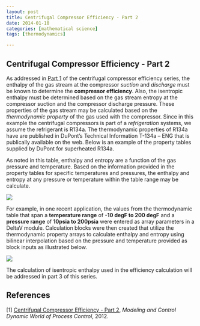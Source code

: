 ```yaml
---
layout: post
title: Centrifugal Compressor Efficiency - Part 2
date: 2014-01-10
categories: [mathematical science]
tags: [thermodynamics]

---
```


<script type="text/javascript"  src="http://cdn.mathjax.org/mathjax/latest/MathJax.js?config=TeX-AMS-MML_HTMLorMML"></script>

Centrifugal Compressor Efficiency - Part 2
--

As addressed in [Part 1](http://sungsoo.github.io/2014/01/10/compressor-efficiency01.html) of the centrifugal compressor efficiency series, the enthalpy of the gas stream at the compressor *suction* and *discharge* must be known to determine the **compressor efficiency**. Also, the isentropic enthalpy must be determined based on the gas stream entropy at the compressor suction and the compressor discharge pressure. These properties of the gas stream may be calculated based on the *thermodynamic property* of the gas used with the compressor. Since in this example the centrifugal compressors is part of a *refrigeration* systems, we assume the refrigerant is R134a. The thermodynamic properties of R134a have are published in DuPont’s Technical Information T-134a – ENG that is publically available on the web. Below is an example of the property tables supplied by DuPont for superheated R134a.

As noted in this table, enthalpy and entropy are a function of the gas pressure and temperature. Based on the information provided in the property tables for specific temperatures and pressures, the enthalpy and entropy at any pressure or temperature within the table range may be calculate. 

![](http://sungsoo.github.com/images/entropy-table.jpg)


For example, in one recent application, the values from the thermodynamic table that span a **temperature range** of **-10 degF to 200 degF** and a **pressure range** of **10psia to 200psia** were entered as array parameters in a DeltaV module. Calculation blocks were then created that utilize the thermodynamic property arrays to calculate enthalpy and entropy using bilinear interpolation based on the pressure and temperature provided as block inputs as illustrated below.

![](http://sungsoo.github.com/images/enthalpy-entropy-calculation.jpg)

The calculation of isentropic enthalpy used in the efficiency calculation will be addressed in part 3 of this series.


References
--

[1] [Centrifugal Compressor Efficiency - Part 2](http://modelingandcontrol.com/2012/01/centrifugal-compressor-efficiency-–-part-2/), *Modeling and Control Dynamic World of Process Control*, 2012.